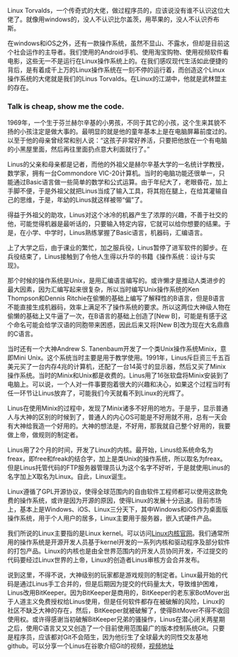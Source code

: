 Linux Torvalds，一个传奇式的大佬，做过程序员的，应该说没有谁不认识这位大佬了。就像用windows的，没人不认识比尔盖茨，用苹果的，没人不认识乔布斯。  

在windows和iOS之外，还有一款操作系统，虽然不显山、不露水，但却是目前这个社会运作的主导者。我们使用的Android手机、使用淘宝购物、使用视频软件看电影，这些无一不是运行在Linux操作系统上的。在我们感叹现代生活如此便捷的背后，是有着成千上万的Linux操作系统在一刻不停的运行着，而创造这个Linux操作系统的大佬就是我们的Linus Torvalds。在Linux的江湖中，他就是武林盟主的存在。

### Talk is cheap, show me the code.  

1969年，一个生于芬兰赫尔辛基的小男孩，不同于其它的小孩，这个生来其貌不扬的小孩注定是做大事的。最明显的就是他的童年基本上是在电脑屏幕前度过的。以至于他的母亲曾经常和别人说：“这孩子非常好养活，只要把他放在一个有电脑的小黑屋里面，然后再往里面扔点意大利面就行了。”

Linus的父亲和母亲都是记者，而他的外祖父是赫尔辛基大学的一名统计学教授，数学家，拥有一台Commondore VIC-20计算机。当时的电脑功能还很单一，只能通过Basic语言做一些简单的数学和公式运算。由于年纪大了，老眼昏花，加上手脚不便，于是外祖父就把Linus当成了输入工具，将其抱在腿上，在给其灌输自己的思维，于是，年幼的Linus就这样被带“偏”了。

得益于外祖父的助攻，Linus对这个冰冷的机器产生了浓厚的兴趣，不善于社交的他，可能觉得机器是最听话的，只要输入特定内容，它就可以给你想要的结果。于是，在小学、中学时，Linus熟练掌握了Basic语言，机器码，汇编语言。

上了大学之后，由于课业的繁忙，加之服兵役，Linus暂停了进军软件的脚步。在兵役结束了，Linus接触到了令他人生得以升华的书籍《操作系统：设计与实现》。  

那个时候的操作系统是Unix，是用汇编语言编写的。或许懒才是推动人类进步的最大因素，因为汇编写起来很复杂，所以当时编写Unix操作系统的Ken Thompson和Dennis Ritchie在偷懒的基础上编写了解释性的B语言，但是B语言不能直接生成机器码，效率上满足不了操作系统的要求。所以这两位大神级人物在偷懒的基础上又牛逼了一次，在B语言的基础上创造了[New B]，可能是有感于这个命名可能会给学汉语的同胞带来困惑，因此后来又将[New B]改为现在大名鼎鼎的C语言。

当时还有一个大神Andrew S. Tanenbaum开发了一个类Unix操作系统Minix，意即Mini Unix。这个系统当时主要是用于教学使用。1991年，Linus斥巨资三千五百美元买了一台内存4兆的计算机，还配了一台14英寸的显示器，然后又买了Minix操作系统。当时的Minix和Unix都是收费的。Linus用了16张软盘将Minix安装到了电脑上。可以说，一个人对一件事要抱着很大的兴趣和决心，如果这个过程当时有任一环节让Linus放弃了，可能我们今天就看不到Linux的光辉了。

Linus在使用Minix的过程中，发现了Minix诸多不好用的地方。于是乎，显示普通人与大神的区别的时候到了，普通人的内心OS可能是不好用就不用，总有一天会有大神给我造一个好用的。大神的想法是，不好用，那我就自己整个好用的，我要做上帝，做规则的制定者。

Linus用了2个月的时间，开发了Linux的内核。最开始，Linus给系统命名为freax，即free和freak的结合字，加上是类Unix的操作系统，所以取名为freax。但是Linus托管代码的FTP服务器管理员认为这个名字不好听，于是就使用Linus的名字加上X取名为Linux。自此，Linux诞生。  

Linux遵循了GPL开源协议，使得全球范围内的自由软件工程师都可以使用这款免费的操作系统，或许是因为开源的原因，使得Linux的发展十分迅速。目前市场上，基本上是Windows、iOS、Linux三分天下，其中Windows和iOS作为桌面版操作系统，用于个人用户的居多，Linux主要用于服务器，嵌入式硬件产品。

我们所说的Linux主要指的是Linux kernel。可以访问[Linux内核官网](https://www.kernel.org)。我们通常所用的操作系统是开源开发人员基于kernel开发的一系列内核和驱动程序及部分软件的打包产品。Linux的内核也是由全世界范围内的开发人员协同开发，不过提交的代码要经过Linux世界的上帝，Linux的创造者Linus审核方会合并发布。  

说到这里，不得不说，大神级别的玩家都是游戏规则的制定者。Linux最开始的代码是通过Linus手工合并的，但是后期因为提交的代码量太大，导致维护困难，Linus改用BitKeeper。因为BitKeeper是商用的，BitKeeper的老东家BotMover出于人道主义免费授权给Linus使用，但是任何软件都存在被破解的风险，Linux的社区不缺乏大神的存在，然后，BitKeeper就被破解了，使得BitMover不得不收回使用权。或许得感谢当初破解BitKeeper兄弟的骚操作，Linus在潜心闭关两星期之后，使用C语言又又又创造了一个目前使用范围最广的版本控制系统Git。只要是程序员，应该都对Git不会陌生，因为他衍生了全球最大的同性交友基地github。可以分享一个Linus在谷歌介绍Git的视频，[视频地址](https://mp.weixin.qq.com/s/wL-IjlzXtarCpzfgo0syrQ)
